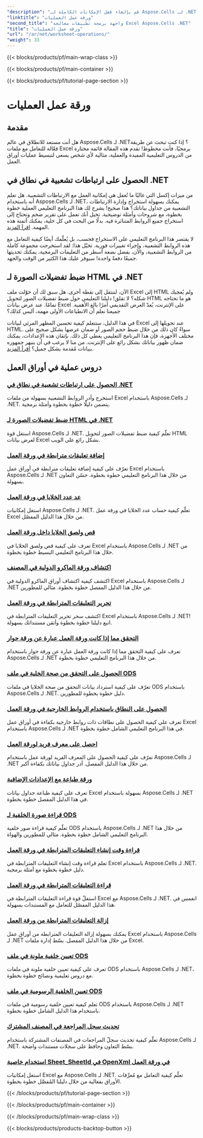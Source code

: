 ```yaml
---
"description": "قم بإلغاء قفل الإمكانات الكاملة لـ Aspose.Cells لـ .NET باستخدام هذه البرامج التعليمية العملية التي تغطي عمليات ورقة العمل وتحسين ملفات Excel الخاصة بك."
"linktitle": "ورقة عمل العمليات"
"second_title": "واجهة برمجة تطبيقات معالجة Excel Aspose.Cells .NET"
"title": "ورقة عمل العمليات"
"url": "/ar/net/worksheet-operations/"
"weight": 33
---
```


{{< blocks/products/pf/main-wrap-class >}}

{{< blocks/products/pf/main-container >}}

{{< blocks/products/pf/tutorial-page-section >}}

# ورقة عمل العمليات

## مقدمة

هل أنت مستعد للانطلاق في عالم Aspose.Cells لـ .NET؟ إذا كنت تبحث عن طريقة فعّالة للتعامل مع ملفات Excel برمجيًا، فأنت محظوظ! تقدم هذه المقالة قائمة مختارة من الدروس التعليمية المفيدة والعملية، مثالية لأي شخص يسعى لتبسيط عمليات أوراق العمل.

## الحصول على ارتباطات تشعبية في نطاق في .NET

من ميزات إكسل التي غالبًا ما تُغفل هي إمكانية العمل مع الارتباطات التشعبية. هل تعلم أنه باستخدام Aspose.Cells لـ .NET، يمكنك بسهولة استخراج وإدارة الارتباطات التشعبية من جداول بياناتك؟ هذا صحيح! يشرح لك هذا البرنامج التعليمي العملية خطوة بخطوة، مع شروحات وأمثلة توضيحية. تخيل أنك تعمل على تقرير ضخم وتحتاج إلى استخراج جميع الروابط المتناثرة فيه. بدلًا من البحث في كل خلية، يمكنك أتمتة هذه المهمة. [اقرأ المزيد](./get-hyperlinks-in-a-range/).

لا يقتصر هذا البرنامج التعليمي على الاستخراج فحسب، بل يُعلّمك أيضًا كيفية التعامل مع هذه الروابط التشعبية، وإجراء تغييرات فورية. تخيّل هذا: لقد استخرجت مجموعة كاملة من الروابط التشعبية، والآن، بفضل بضعة أسطر من التعليمات البرمجية، يمكنك تحديثها جميعًا دفعةً واحدة! سيوفر عليك هذا الكثير من الوقت والجهد.

## ضبط تفضيلات الصورة لـ HTML في .NET

الآن، لننتقل إلى نقطة أخرى. هل سبق لك أن حوّلت ملف Excel إلى HTML ولم يُعجبك شكله؟ لا تقلق! دليلنا التعليمي حول ضبط تفضيلات الصور لتحويل HTML هو ما تحتاجه تمامًا. عند عرض بيانات Excel على الإنترنت، يُعدّ العرض التقديمي أمرًا بالغ الأهمية. جميعنا نعلم أن الانطباعات الأولى مهمة، أليس كذلك؟

في هذا الدليل، ستتعلم كيفية تحسين المظهر المرئي لبيانات Excel عند تحويلها إلى HTML. سواءً كان ذلك من خلال ضبط حجم الصور أو ضمان عرضها بشكل صحيح على مختلف الأجهزة، فإن هذا البرنامج التعليمي يغطي كل ذلك. بإتقان هذه الإعدادات، يمكنك ضمان ظهور بياناتك بشكل رائع على الإنترنت. من منا لا يرغب في أن ينبهر جمهوره ببيانات مُقدمة بشكل جميل؟ [اقرأ المزيد](./setting-image-preferences-for-html/).

## دروس عملية في أوراق العمل
### [الحصول على ارتباطات تشعبية في نطاق في .NET](./get-hyperlinks-in-a-range/)
استخرج وأدر الروابط التشعبية بسهولة من ملفات Excel باستخدام Aspose.Cells لـ .NET. يتضمن دليلًا خطوة بخطوة وأمثلة برمجية.
### [ضبط تفضيلات الصورة لـ HTML في .NET](./setting-image-preferences-for-html/)
استغل قوة Aspose.Cells لـ .NET. تعلّم كيفية ضبط تفضيلات الصور لتحويل HTML لعرض بيانات Excel بشكل رائع على الويب.
### [إضافة تعليقات مترابطة في ورقة العمل](./add-threaded-comments/)
تعرّف على كيفية إضافة تعليقات مترابطة في أوراق عمل Excel باستخدام Aspose.Cells لـ .NET من خلال هذا البرنامج التعليمي خطوة بخطوة. حسّن التعاون بسهولة.
### [عد عدد الخلايا في ورقة العمل](./count-cells/)
استغل إمكانيات Aspose.Cells لـ .NET. تعلّم كيفية حساب عدد الخلايا في ورقة عمل Excel من خلال هذا الدليل المفصّل.
### [قص ولصق الخلايا داخل ورقة العمل](./cut-and-paste-cells/)
تعرف على كيفية قص ولصق الخلايا في Excel باستخدام Aspose.Cells لـ .NET من خلال هذا البرنامج التعليمي البسيط خطوة بخطوة.
### [اكتشاف ورقة الماكرو الدولية في المصنف](./detect-international-macro-sheet/)
اكتشف كيفية اكتشاف أوراق الماكرو الدولية في Excel باستخدام Aspose.Cells لـ .NET من خلال هذا الدليل المفصل خطوة بخطوة. مثالي للمطورين.
### [تحرير التعليقات المترابطة في ورقة العمل](./edit-threaded-comments/)
اكتشف سحر تحرير التعليقات المترابطة في Excel باستخدام Aspose.Cells لـ .NET! اتبع دليلنا خطوة بخطوة وأتقن مستنداتك بسهولة.
### [التحقق مما إذا كانت ورقة العمل عبارة عن ورقة حوار](./check-dialog-sheet/)
تعرف على كيفية التحقق مما إذا كانت ورقة العمل عبارة عن ورقة حوار باستخدام Aspose.Cells لـ .NET من خلال هذا البرنامج التعليمي خطوة بخطوة.
### [الحصول على التحقق من صحة الخلية في ملف ODS](./get-cell-validation-ods/)
تعرّف على كيفية استرداد بيانات التحقق من صحة الخلايا في ملفات ODS باستخدام Aspose.Cells لـ .NET. دليل خطوة بخطوة للمطورين.
### [الحصول على النطاق باستخدام الروابط الخارجية في ورقة العمل](./get-range-with-external-links/)
تعرف على كيفية الحصول على نطاقات ذات روابط خارجية بكفاءة في أوراق عمل Excel باستخدام Aspose.Cells لـ .NET في هذا البرنامج التعليمي الشامل خطوة بخطوة.
### [احصل على معرف فريد لورقة العمل](./get-worksheet-id/)
تعرّف على كيفية الحصول على المعرف الفريد لورقة عمل باستخدام Aspose.Cells لـ .NET من خلال هذا الدليل المفصل. أدر جداول بياناتك بكفاءة أكبر.
### [ورقة طباعة مع الإعدادات الإضافية](./print-sheet-with-settings/)
تعرف على كيفية طباعة جداول بيانات Excel بسهولة باستخدام Aspose.Cells لـ .NET في هذا الدليل المفصل خطوة بخطوة.
### [قراءة صورة الخلفية لـ ODS](./read-ods-background/)
تعلّم كيفية قراءة صور خلفية ODS باستخدام Aspose.Cells لـ .NET من خلال هذا البرنامج التعليمي الشامل خطوة بخطوة. مثالي للمطورين والهواة.
### [قراءة وقت إنشاء التعليقات المترابطة في ورقة العمل](./read-threaded-comment-created-time/)
تعلم قراءة وقت إنشاء التعليقات المترابطة في Excel باستخدام Aspose.Cells لـ .NET. دليل خطوة بخطوة مع أمثلة برمجية.
### [قراءة التعليقات المترابطة في ورقة العمل](./read-threaded-comments/)
استغلّ قوة قراءة التعليقات المترابطة في Excel مع Aspose.Cells لـ .NET. انغمس في هذا الدليل المفصّل للتعامل مع المستندات بسهولة.
### [إزالة التعليقات المترابطة من ورقة العمل](./remove-threaded-comments/)
يمكنك بسهولة إزالة التعليقات المترابطة من أوراق عمل Excel باستخدام Aspose.Cells لـ .NET من خلال هذا الدليل المفصل. بسّط إدارة ملفات Excel.
### [تعيين خلفية ملونة في ملف ODS](./set-ods-colored-background/)
تعرف على كيفية تعيين خلفية ملونة في ملفات ODS باستخدام Aspose.Cells لـ .NET، مع دروس تعليمية ونصائح خطوة بخطوة.
### [تعيين الخلفية الرسومية في ملف ODS](./set-ods-graphic-background/)
تعلم كيفية تعيين خلفية رسومية في ملفات ODS باستخدام Aspose.Cells لـ .NET باستخدام هذا الدليل الشامل خطوة بخطوة.
### [تحديث سجل المراجعة في المصنف المشترك](./update-revision-log-history/)
تعلّم كيفية تحديث سجلّ المراجعات في المصنفات المشتركة باستخدام Aspose.Cells لـ .NET. بسّط التعاون وحافظ على سجلات مستندات واضحة.
### [استخدام خاصية Sheet_SheetId في OpenXml في ورقة العمل](./utilize-sheet-sheetid-property/)
استغل إمكانيات Excel مع Aspose.Cells لـ .NET. تعلّم كيفية التعامل مع مُعرِّفات الأوراق بفعالية من خلال دليلنا المُفصَّل خطوة بخطوة.

{{< /blocks/products/pf/tutorial-page-section >}}

{{< /blocks/products/pf/main-container >}}

{{< /blocks/products/pf/main-wrap-class >}}

{{< blocks/products/products-backtop-button >}}